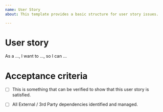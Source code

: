 ```yaml
---
name: User Story
about: This template provides a basic structure for user story issues.

---
```


# User story
As a ..., I want to ..., so I can ...



# Acceptance criteria

- [ ] This is something that can be verified to show that this user story is satisfied.

- [ ] All External / 3rd Party dependencies identified and managed.

